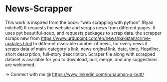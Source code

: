 # News-Scrapper
This work is inspired from the book: "web scrapping with python" (Ryan mitchell)
It requests the website and scraps news from different pages. It uses pyt beautiful-soup, and requests packages to scrap data.
the scrapper scraps new from https://www.urdupoint.com/en/news/pakistan/crime-updates.html to different diserable number of news, for every news it scraps data of main-category's link, news orginal link, date, time, Headline, short descrpition, full-story description.
Scraper file along with scrapped dataset is available for you to download, pull, merge, and any suggestions are welcomed.

-> Connect with me @ https://www.linkedin.com/in/nauman-a-butt/
 
